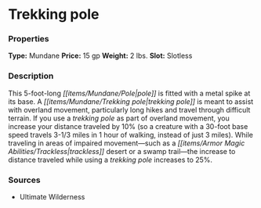 ﻿---
Title: "Trekking pole"
Type: "Mundane"
Price: "15 gp"
Weight: "2 lbs."
Slot: "Slotless"
Description: |
  "This 5-foot-long pole is fitted with a metal spike at its base. A trekking pole is meant to assist with overland movement, particularly long hikes and travel through difficult terrain. If you use a trekking pole as part of overland movement, you increase your distance traveled by 10% (so a creature with a 30-foot base speed travels 3-1/3 miles in 1 hour of walking, instead of just 3 miles). While traveling in areas of impaired movement—such as a trackless desert or a swamp trail—the increase to distance traveled while using a trekking pole increases to 25%."
Sources: "['Ultimate Wilderness']"
---

# Trekking pole

### Properties

**Type:** Mundane **Price:** 15 gp **Weight:** 2 lbs. **Slot:** Slotless

### Description

This 5-foot-long _[[items/Mundane/Pole|pole]]_ is fitted with a metal spike at its base. A _[[items/Mundane/Trekking pole|trekking pole]]_ is meant to assist with overland movement, particularly long hikes and travel through difficult terrain. If you use a _trekking pole_ as part of overland movement, you increase your distance traveled by 10% (so a creature with a 30-foot base speed travels 3-1/3 miles in 1 hour of walking, instead of just 3 miles). While traveling in areas of impaired movement—such as a _[[items/Armor Magic Abilities/Trackless|trackless]]_ desert or a swamp trail—the increase to distance traveled while using a _trekking pole_ increases to 25%.

### Sources

* Ultimate Wilderness